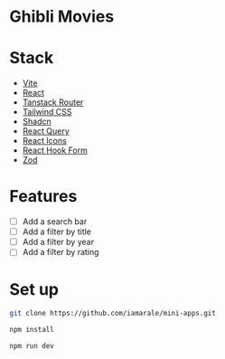 # Ghibli Movies

# Stack

- [Vite](https://vitejs.dev/)
- [React](https://react.dev/)
- [Tanstack Router](https://tanstack.com/router)
- [Tailwind CSS](https://tailwindcss.com/)
- [Shadcn](https://ui.shadcn.com/)
- [React Query](https://tanstack.com/query)
- [React Icons](https://react-icons.github.io/react-icons/)
- [React Hook Form](https://react-hook-form.com/)
- [Zod](https://zod.dev/)

# Features

- [ ] Add a search bar
- [ ] Add a filter by title
- [ ] Add a filter by year
- [ ] Add a filter by rating

# Set up

```bash
git clone https://github.com/iamarale/mini-apps.git
```

```bash
npm install
```

```bash
npm run dev
```
